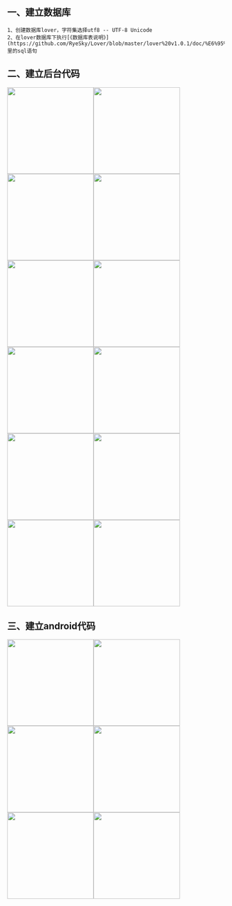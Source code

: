 
## 一、建立数据库
	1、创建数据库lover，字符集选择utf8 -- UTF-8 Unicode
	2、在lover数据库下执行[《数据库表说明》](https://github.com/RyeSky/Lover/blob/master/lover%20v1.0.1/doc/%E6%95%B0%E6%8D%AE%E5%BA%93%E8%A1%A8%E8%AF%B4%E6%98%8E.txt)里的sql语句


## 二、建立后台代码
<div><img src="https://github.com/RyeSky/Lover/blob/master/lover%20v1.0.1/doc/web/screenshot/build_web_1.png?raw=true" width="200" /><img src="https://github.com/RyeSky/Lover/blob/master/lover%20v1.0.1/doc/web/screenshot/build_web_2.png?raw=true" width="200" /><img src="https://github.com/RyeSky/Lover/blob/master/lover%20v1.0.1/doc/web/screenshot/build_web_3.png?raw=true" width="200" /><img src="https://github.com/RyeSky/Lover/blob/master/lover%20v1.0.1/doc/web/screenshot/build_web_4.png?raw=true" width="200" /></div>

<div><img src="https://github.com/RyeSky/Lover/blob/master/lover%20v1.0.1/doc/web/screenshot/build_web_5.png?raw=true" width="200" /><img src="https://github.com/RyeSky/Lover/blob/master/lover%20v1.0.1/doc/web/screenshot/build_web_6.png?raw=true" width="200" /><img src="https://github.com/RyeSky/Lover/blob/master/lover%20v1.0.1/doc/web/screenshot/build_web_7.png?raw=true" width="200" /><img src="https://github.com/RyeSky/Lover/blob/master/lover%20v1.0.1/doc/web/screenshot/build_web_8.png?raw=true" width="200" /></div>

<div><img src="https://github.com/RyeSky/Lover/blob/master/lover%20v1.0.1/doc/web/screenshot/build_web_9.png?raw=true" width="200" /><img src="https://github.com/RyeSky/Lover/blob/master/lover%20v1.0.1/doc/web/screenshot/build_web_10.png?raw=true" width="200" /><img src="https://github.com/RyeSky/Lover/blob/master/lover%20v1.0.1/doc/web/screenshot/build_web_11.png?raw=true" width="200" /><img src="https://github.com/RyeSky/Lover/blob/master/lover%20v1.0.1/doc/web/screenshot/build_web_12.png?raw=true" width="200" /></div>


## 三、建立android代码
<div><img src="https://github.com/RyeSky/Lover/blob/master/lover%20v1.0.1/doc/android/screenshot/build_android_1.png?raw=true" width="200" /><img src="https://github.com/RyeSky/Lover/blob/master/lover%20v1.0.1/doc/android/screenshot/build_android_2.png?raw=true" width="200" /><img src="https://github.com/RyeSky/Lover/blob/master/lover%20v1.0.1/doc/android/screenshot/build_android_3.png?raw=true" width="200" /><img src="https://github.com/RyeSky/Lover/blob/master/lover%20v1.0.1/doc/android/screenshot/build_android_4.png?raw=true" width="200" /></div>

<div><img src="https://github.com/RyeSky/Lover/blob/master/lover%20v1.0.1/doc/android/screenshot/build_android_5.png?raw=true" width="200" /><img src="https://github.com/RyeSky/Lover/blob/master/lover%20v1.0.1/doc/android/screenshot/build_android_6.png?raw=true" width="200" /></div>
